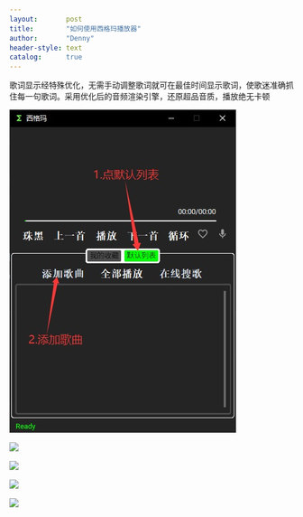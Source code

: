 ```yaml
---
layout:       post
title:        "如何使用西格玛播放器"
author:       "Denny"
header-style: text
catalog:      true
---
```

歌词显示经特殊优化，无需手动调整歌词就可在最佳时间显示歌词，使歌迷准确抓住每一句歌词。采用优化后的音频渲染引擎，还原超品音质，播放绝无卡顿

![](./img/1.jpg)

![](C:\Users\Administrator\Desktop\src\2.jpg)

![](C:\Users\Administrator\Desktop\src\3.jpg)

![](C:\Users\Administrator\Desktop\src\4.jpg)

![](C:\Users\Administrator\Desktop\src\5.jpg)
